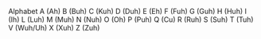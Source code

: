 Alphabet
A (Ah)
B (Buh)
C (Kuh)
D (Duh)
E (Eh)
F (Fuh)
G (Guh)
H (Huh)
I (Ih)
L (Luh)
M (Muh)
N (Nuh)
O (Oh)
P (Puh)
Q (Cu)
R (Ruh)
S (Suh)
T (Tuh)
V (Wuh/Uh)
X (Xuh)
Z (Zuh)
